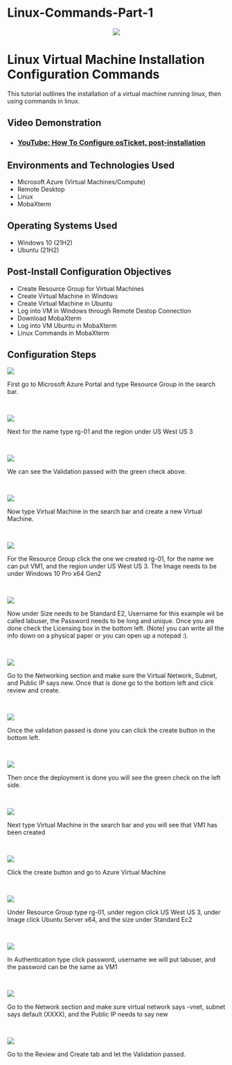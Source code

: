 # Linux-Commands-Part-1
<p align="center">
<img src="https://wallpapers.com/images/featured-full/linux-adreajudr0n7ad5a.jpg"/>
</p>

<h1>Linux Virtual Machine Installation Configuration Commands</h1>
This tutorial outlines the installation of a virtual machine running linux, then using commands in linux.<br />


<h2>Video Demonstration</h2>

- ### [YouTube: How To Configure osTicket, post-installation](https://www.youtube.com)

<h2>Environments and Technologies Used</h2>

- Microsoft Azure (Virtual Machines/Compute)
- Remote Desktop
- Linux
- MobaXterm

<h2>Operating Systems Used </h2>

- Windows 10</b> (21H2)
- Ubuntu </b> (21H2)

<h2>Post-Install Configuration Objectives</h2>

- Create Resource Group for Virtual Machines
- Create Virtual Machine in Windows
- Create Virtual Machine in Ubuntu
- Log into VM in Windows through Remote Destop Connection  
- Download MobaXterm
- Log into VM Ubuntu in MobaXterm
- Linux Commands in MobaXterm

<h2>Configuration Steps</h2>

<p>
<img src="https://github.com/Jacobvillagomez1/Linux-Commands-Part-1/assets/143027686/5cc90908-9713-4ed1-ad9a-dcbe329cf3d6"/>
</p>
<p>
First go to Microsoft Azure Portal and type Resource Group in the search bar.
</p>
<br />

<p>
<img src="https://github.com/Jacobvillagomez1/Linux-Commands-Part-1/assets/143027686/e4838746-a16c-46f5-8616-bad1ed73b033"/>
</p>
<p>
Next for the name type rg-01 and the region under US West US 3
</p>
<br />

<p>
<img src="https://github.com/Jacobvillagomez1/Linux-Commands-Part-1/assets/143027686/264d8682-7477-4dac-a9d4-3d05169cb0c9"/>
</p>
<p>
We can see the Validation passed with the green check above.
</p>
<br />

<p>
<img src="https://github.com/Jacobvillagomez1/Linux-Commands-Part-1/assets/143027686/24cfdc99-2638-4508-a263-42243f013411"/>
</p>
<p>
Now type Virtual Machine in the search bar and create a new Virtual Machine.
</p>
<br />

<p>
<img src="https://github.com/Jacobvillagomez1/Linux-Commands-Part-1/assets/143027686/edd9813a-2757-4ac9-a731-a46b1e29844e"/>
</p>
<p>
For the Resource Group click the one we created rg-01, for the name we can put VM1, and the region under US West US 3. The Image needs to be under Windows 10 Pro x64 Gen2
</p>
<br />


<p>
<img src="https://github.com/Jacobvillagomez1/Linux-Commands-Part-1/assets/143027686/67fd0d80-40bf-4f61-ac80-f9def2a94b03"/>
</p>
<p>
Now under Size needs to be Standard E2, Username for this example wil be called labuser, the Password needs to be long and unique. Once you are done check the Licensing box in the bottom left. (Note) you can write all the info down on a physical paper or you can open up a notepad :).
</p>
<br />

<p>
<img src="https://github.com/Jacobvillagomez1/Linux-Commands-Part-1/assets/143027686/b252e0bb-262e-4163-bf96-02e7224bb25e"/>
</p>
<p>
Go to the Networking section and make sure the Virtual Network, Subnet, and Public IP says new. Once that is done go to the bottom left and click review and create.
</p>
<br />

<p>
<img src="https://github.com/Jacobvillagomez1/Linux-Commands-Part-1/assets/143027686/f49daf98-f266-4215-94c0-a6e3b2cd46cb"/>
</p>
<p>
Once the validation passed is done you can click the create button in the bottom left. 
</p>
<br />

<p>
<img src="https://github.com/Jacobvillagomez1/Linux-Commands-Part-1/assets/143027686/5fe32d8e-8983-4864-bb05-12342eea7d1a"/>
</p>
<p>
Then once the deployment is done you will see the green check on the left side.
</p>
<br />

<p>
<img src="https://github.com/Jacobvillagomez1/Linux-Commands-Part-1/assets/143027686/5925af95-ec52-441c-b073-711eb4b0131c"/>
</p>
<p>
Next type Virtual Machine in the search bar and you will see that VM1 has been created
</p>
<br />

<p>
<img src="https://github.com/Jacobvillagomez1/Linux-Commands-Part-1/assets/143027686/e455dae0-0bea-4a61-a47f-f53de0340a6a"/>
</p>
<p>
Click the create button and go to Azure Virtual Machine
</p>
<br />

<p>
<img src="https://github.com/Jacobvillagomez1/Linux-Commands-Part-1/assets/143027686/342ad900-a647-440b-8af2-33c835cb8218"/>
</p>
<p>
Under Resource Group type rg-01, under region click US West US 3, under Image click Ubuntu Server x64, and the size under Standard Ec2 
</p>
<br />

<p>
<img src="https://github.com/Jacobvillagomez1/Linux-Commands-Part-1/assets/143027686/13d30976-2eca-437d-9e27-b77a5f152e59"/>
</p>
<p>
In Authentication type click password, username we will put labuser, and the password can be the same as VM1
</p>
<br />

<p>
<img src="https://github.com/Jacobvillagomez1/Linux-Commands-Part-1/assets/143027686/d20c370f-92e3-4999-ae1d-a018db07517c"/>
</p>
<p>
Go to the Network section and make sure virtual network says -vnet, subnet says default (XXXX), and the Public IP needs to say new
</p>
<br />


<p>
<img src="https://github.com/Jacobvillagomez1/Linux-Commands-Part-1/assets/143027686/d83ca62b-0f02-42c8-9f26-90b158323646"/>
</p>
<p>
Go to the Review and Create tab and let the Validation passed.
</p>
<br />

